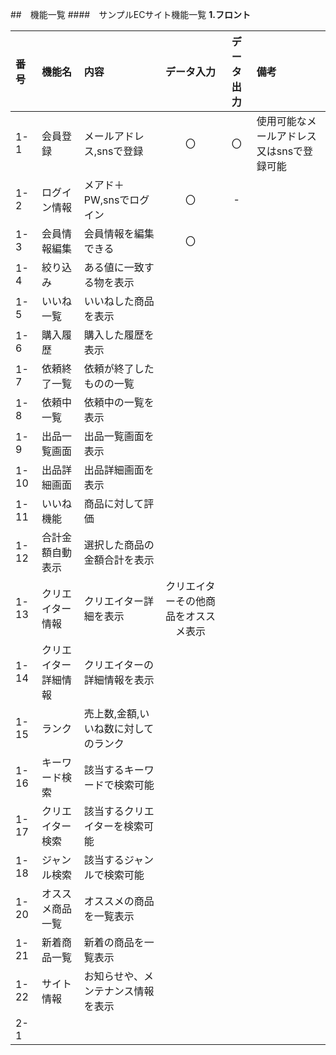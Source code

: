 ##　機能一覧
####　サンプルECサイト機能一覧
**1.フロント**

|番号|機能名|内容|データ入力|データ出力|備考|
|:---|:---|:---|:---:|:---:|:---|
|1-1|会員登録|メールアドレス,snsで登録|〇|〇|使用可能なメールアドレス又はsnsで登録可能|
|1-2|ログイン情報|メアド＋PW,snsでログイン|〇|-||
|1-3|会員情報編集|会員情報を編集できる|〇|||
|1-4|絞り込み|ある値に一致する物を表示||||
|1-5|いいね一覧|いいねした商品を表示||||
|1-6|購入履歴|購入した履歴を表示||||
|1-7|依頼終了一覧|依頼が終了したものの一覧||||
|1-8|依頼中一覧|依頼中の一覧を表示||||
|1-9|出品一覧画面|出品一覧画面を表示|||||||
|1-10|出品詳細画面|出品詳細画面を表示|||||||
|1-11|いいね機能|商品に対して評価|||||||
|1-12|合計金額自動表示|選択した商品の金額合計を表示|||||||
|1-13|クリエイター情報|クリエイター詳細を表示|クリエイターその他商品をオススメ表示||||||
|1-14|クリエイター詳細情報|クリエイターの詳細情報を表示|||||||
|1-15|ランク|売上数,金額,いいね数に対してのランク|||||||
|1-16|キーワード検索|該当するキーワードで検索可能|||||||
|1-17|クリエイター検索|該当するクリエイターを検索可能|||||||
|1-18|ジャンル検索|該当するジャンルで検索可能||||
|1-20|オススメ商品一覧|オススメの商品を一覧表示|||
|1-21|新着商品一覧|新着の商品を一覧表示||||
|1-22|サイト情報|お知らせや、メンテナンス情報を表示|||
|2-1|||||
